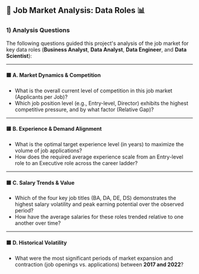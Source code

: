 ## 💼 Job Market Analysis: Data Roles 📊

### 1) Analysis Questions

The following questions guided this project's analysis of the job market for key data roles (**Business Analyst**, **Data Analyst**, **Data Engineer**, and **Data Scientist**):

---

#### 🟩 A. Market Dynamics & Competition
- What is the overall current level of competition in this job market (Applicants per Job)?
- Which job position level (e.g., Entry-level, Director) exhibits the highest competitive pressure, and by what factor (Relative Gap)?

---

#### 🟨 B. Experience & Demand Alignment
- What is the optimal target experience level (in years) to maximize the volume of job applications?
- How does the required average experience scale from an Entry-level role to an Executive role across the career ladder?

---

#### 🟦 C. Salary Trends & Value
- Which of the four key job titles (BA, DA, DE, DS) demonstrates the highest salary volatility and peak earning potential over the observed period?
- How have the average salaries for these roles trended relative to one another over time?

---

#### 🟥 D. Historical Volatility
- What were the most significant periods of market expansion and contraction (job openings vs. applications) between **2017 and 2022**?
